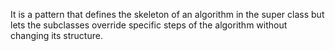 It is a pattern that defines the skeleton of an algorithm in the super class but lets the subclasses override
specific steps of the algorithm without changing its structure.